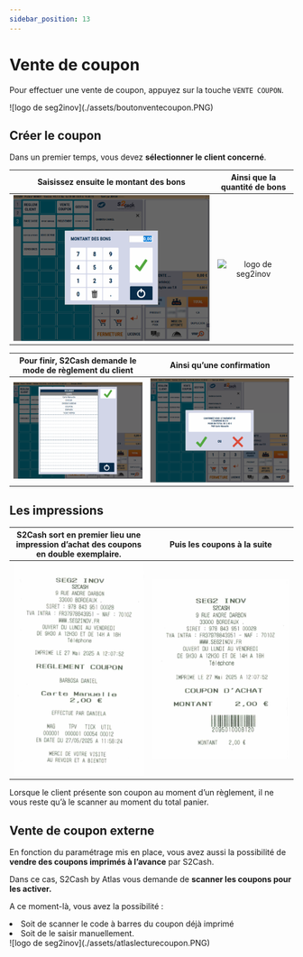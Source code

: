 ```yaml
---
sidebar_position: 13
---
```


# Vente de coupon

Pour effectuer une vente de coupon, appuyez sur la touche ```VENTE COUPON```.

<div className="contenaireImg">
    ![logo de seg2inov](./assets/boutonventecoupon.PNG)
</div>

 ## Créer le coupon

 Dans un premier temps, vous devez **sélectionner le client concerné**.

| Saisissez ensuite le **montant des bons**  | Ainsi que la **quantité de bons** | 
|:-----------:|:----:|
| ![logo de seg2inov](./assets/saisiemontantbon.PNG)      |  ![logo de seg2inov](./assets/saisiequantitémontantbon.PNG) |

|Pour finir, S2Cash demande le **mode de règlement du client**  | Ainsi qu’une **confirmation** | 
|:-----------:|:----:|
| ![logo de seg2inov](./assets/moderglementbon.PNG)      |  ![logo de seg2inov](./assets/validebon.PNG) |

## Les impressions

|S2Cash sort en premier lieu une impression d’achat des coupons en double exemplaire.| Puis les coupons à la suite | 
|:-----------:|:----:|
| ![logo de seg2inov](./assets/ticketachatcoupon.PNG)      |  ![logo de seg2inov](./assets/ticketcoupon.PNG) |


Lorsque le client présente son coupon au moment d’un règlement, il ne vous reste qu’à le scanner au moment du total panier.

## Vente de coupon externe

En fonction du paramétrage mis en place, vous avez aussi la possibilité de **vendre des coupons imprimés à l’avance** par S2Cash. 


Dans ce cas, S2Cash by Atlas vous demande de **scanner les coupons pour les activer.**

A ce moment-là, vous avez la possibilité :

<li> Soit de scanner le code à barres du coupon déjà imprimé </li>
<li> Soit de le saisir manuellement. </li>

<div className="contenaireImg">
    ![logo de seg2inov](./assets/atlaslecturecoupon.PNG)
</div>